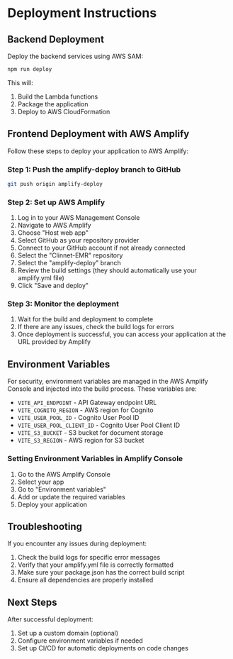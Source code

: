 # Deployment Instructions

## Backend Deployment

Deploy the backend services using AWS SAM:

```bash
npm run deploy
```

This will:
1. Build the Lambda functions
2. Package the application
3. Deploy to AWS CloudFormation

## Frontend Deployment with AWS Amplify

Follow these steps to deploy your application to AWS Amplify:

### Step 1: Push the amplify-deploy branch to GitHub

```bash
git push origin amplify-deploy
```

### Step 2: Set up AWS Amplify

1. Log in to your AWS Management Console
2. Navigate to AWS Amplify
3. Choose "Host web app"
4. Select GitHub as your repository provider
5. Connect to your GitHub account if not already connected
6. Select the "Clinnet-EMR" repository
7. Select the "amplify-deploy" branch
8. Review the build settings (they should automatically use your amplify.yml file)
9. Click "Save and deploy"

### Step 3: Monitor the deployment

1. Wait for the build and deployment to complete
2. If there are any issues, check the build logs for errors
3. Once deployment is successful, you can access your application at the URL provided by Amplify

## Environment Variables

For security, environment variables are managed in the AWS Amplify Console and injected into the build process. These variables are:

- `VITE_API_ENDPOINT` - API Gateway endpoint URL
- `VITE_COGNITO_REGION` - AWS region for Cognito
- `VITE_USER_POOL_ID` - Cognito User Pool ID
- `VITE_USER_POOL_CLIENT_ID` - Cognito User Pool Client ID
- `VITE_S3_BUCKET` - S3 bucket for document storage
- `VITE_S3_REGION` - AWS region for S3 bucket

### Setting Environment Variables in Amplify Console

1. Go to the AWS Amplify Console
2. Select your app
3. Go to "Environment variables"
4. Add or update the required variables
5. Deploy your application

## Troubleshooting

If you encounter any issues during deployment:

1. Check the build logs for specific error messages
2. Verify that your amplify.yml file is correctly formatted
3. Make sure your package.json has the correct build script
4. Ensure all dependencies are properly installed

## Next Steps

After successful deployment:

1. Set up a custom domain (optional)
2. Configure environment variables if needed
3. Set up CI/CD for automatic deployments on code changes
